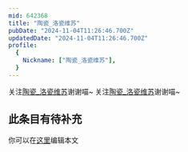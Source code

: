 ```yaml
---
mid: 642368
title: "陶瓷_洛瓷维苏"
pubDate: "2024-11-04T11:26:46.700Z"
updatedDate: "2024-11-04T11:26:46.700Z"
profile:
  {
    Nickname: ["陶瓷_洛瓷维苏"],
  }
---
```


关注[陶瓷_洛瓷维苏](https://space.bilibili.com/642368)谢谢喵~ 关注[陶瓷_洛瓷维苏](https://space.bilibili.com/642368)谢谢喵~

## 此条目有待补充
你可以在[这里](https://github.com/Yuhanawa/VTuber.ICU/edit/master/src/content/v/陶瓷_洛瓷维苏/index.md)编辑本文
